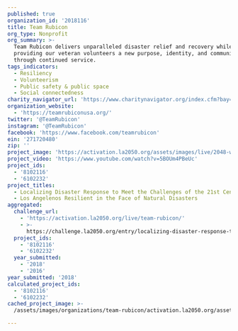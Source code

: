 ```yaml
---
published: true
organization_id: '2018116'
title: Team Rubicon
org_type: Nonprofit
org_summary: >-
  Team Rubicon delivers unparalleled disaster relief and recovery while
  providing our veteran volunteers a new purpose, identity, and community
  through continued service.
tags_indicators:
  - Resiliency
  - Volunteerism
  - Public safety & public space
  - Social connectedness
charity_navigator_url: 'https://www.charitynavigator.org/index.cfm?bay=search.profile&ein=271720480'
organization_website:
  - 'https://teamrubiconusa.org/'
twitter: '@TeamRubicon'
instagram: '@TeamRubicon'
facebook: 'https://www.facebook.com/teamrubicon'
ein: '271720480'
zip: ''
project_image: 'https://activation.la2050.org/assets/images/live/2048-wide/team-rubicon.jpg'
project_video: 'https://www.youtube.com/watch?v=5BOUm4PBeUc'
project_ids:
  - '8102116'
  - '6102232'
project_titles:
  - Localizing Disaster Response to Meet the Challenges of the 21st Century
  - Los Angelenos Resilient in the Face of Natural Disasters
aggregated:
  challenge_url:
    - 'https://activation.la2050.org/live/team-rubicon/'
    - >-
      https://challenge.la2050.org/entry/localizing-disaster-response-to-meet-the-challenges-of-the-21st-century
  project_ids:
    - '8102116'
    - '6102232'
  year_submitted:
    - '2018'
    - '2016'
year_submitted: '2018'
calculated_project_ids:
  - '8102116'
  - '6102232'
cached_project_image: >-
  /assets/images/organizations/team-rubicon/activation.la2050.org/assets/images/live/2048-wide/team-rubicon.jpg

---
```

